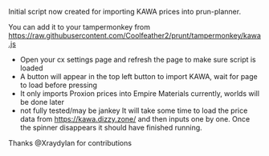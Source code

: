 Initial script now created for importing KAWA prices into prun-planner.

You can add it to your tampermonkey from 
https://raw.githubusercontent.com/Coolfeather2/prunt/tampermonkey/kawa.js

- Open your cx settings page and refresh the page to make sure script is loaded
- A button will appear in the top left button to import KAWA, wait for page to load before pressing
- It only imports Proxion prices into Empire Materials currently, worlds will be done later
- not fully tested/may be jankey
It will take some time to load the price data from https://kawa.dizzy.zone/ and then inputs one by one.
Once the spinner disappears it should have finished running.

Thanks @Xraydylan  for contributions
